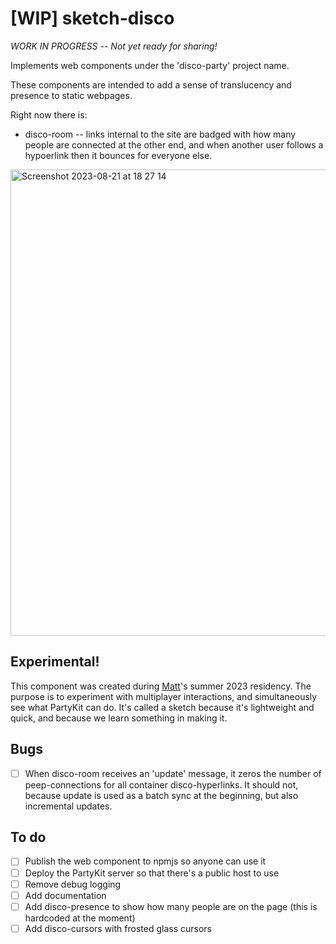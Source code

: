 # [WIP] sketch-disco

_WORK IN PROGRESS -- Not yet ready for sharing!_

Implements web components under the 'disco-party' project name.

These components are intended to add a sense of translucency and presence to static webpages.

Right now there is:

- disco-room -- links internal to the site are badged with how many people are connected at the other end, and when another user follows a hypoerlink then it bounces for everyone else.

<img width="746" alt="Screenshot 2023-08-21 at 18 27 14" src="https://github.com/partykit/sketch-disco/assets/265390/b6bb3f8d-ba92-48da-bfd3-fc415d553544">

## Experimental!

This component was created during [Matt](https://interconnected.org)'s summer 2023 residency. The purpose is to experiment with multiplayer interactions, and simultaneously see what PartyKit can do. It's called a sketch because it's lightweight and quick, and because we learn something in making it.

## Bugs

- [ ] When disco-room receives an 'update' message, it zeros the number of peep-connections for all container disco-hyperlinks. It should not, because update is used as a batch sync at the beginning, but also incremental updates.

## To do

- [ ] Publish the web component to npmjs so anyone can use it
- [ ] Deploy the PartyKit server so that there's a public host to use
- [ ] Remove debug logging
- [ ] Add documentation
- [ ] Add disco-presence to show how many people are on the page (this is hardcoded at the moment)
- [ ] Add disco-cursors with frosted glass cursors
